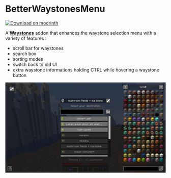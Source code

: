 # BetterWaystonesMenu

[![Download on modrinth](https://raw.githubusercontent.com/Prospector/badges/master/modrinth-badge-72h-padded.png)](https://modrinth.com/mod/betterwaystonesmenu)

A [**Waystones**](https://modrinth.com/mod/waystones) addon that enhances the waystone selection menu with a variety of features :
- scroll bar for waystones
- search box
- sorting modes
- switch back to old UI
- extra waystone informations holding CTRL while hovering a waystone button

![Menu preview](./assets_src/screenshot.jpg)
